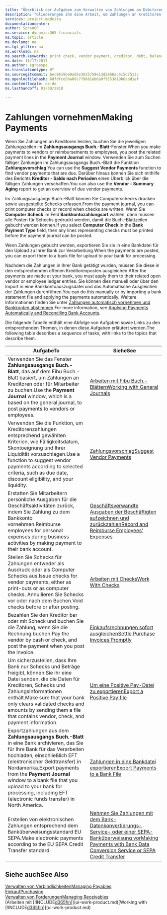 ```yaml
---
title: "Überblick der Aufgaben zum Verwalten von Zahlungen an Debitoren | Microsoft Docs"
description: "Gliederungen ihm eine Arbeit, um Zahlungen an Kreditoren oder zu den Gläubigern, einschließlich Buchungszahlungszeilen und das Anzeigen einer Übersicht über den fälligen Saldo zu verwalten."
services: project-madeira
documentationcenter: 
author: SorenGP
ms.service: dynamics365-financials
ms.topic: article
ms.devlang: na
ms.tgt_pltfrm: na
ms.workload: na
ms.search.keywords: print check, vendor payment, creditor, debt, balance due, AP
ms.date: 11/17/2017
ms.author: sgroespe
ms.translationtype: HT
ms.sourcegitcommit: bec0619be0a65e3625759e13d2866ac615d7513c
ms.openlocfilehash: 6dfdfce56a06c779881eb0a0f9553d19b6abd1ef
ms.contentlocale: de-de
ms.lasthandoff: 01/30/2018

---
```

# <a name="making-payments"></a><span data-ttu-id="ace1a-103">Zahlungen vornehmen</span><span class="sxs-lookup"><span data-stu-id="ace1a-103">Making Payments</span></span>
<span data-ttu-id="ace1a-104">Wenn Sie Zahlungen an Kreditoren leisten, buchen Sie die jeweiligen Zahlungszeilen im **Zahlungsausgangs Buch.-Blatt**-Fenster.</span><span class="sxs-lookup"><span data-stu-id="ace1a-104">When you make payments to vendors or reimbursements to employees, you post the related payment lines in the **Payment Journal** window.</span></span> <span data-ttu-id="ace1a-105">Verwenden Sie zum Suchen fälliger Zahlungen im Zahlungsausgangs Buch.-Blatt die Funktion **Zahlungsvorschlag**.</span><span class="sxs-lookup"><span data-stu-id="ace1a-105">You can use the **Suggest Vendor Payments** function to find vendor payments that are due.</span></span> <span data-ttu-id="ace1a-106">Darüber hinaus können Sie sich mithilfe des Berichts **Kreditor - Saldo nach Perioden** einen Überblick über die fälligen Zahlungen verschaffen.</span><span class="sxs-lookup"><span data-stu-id="ace1a-106">You can also use the **Vendor - Summary Aging** report to get an overview of due vendor payments.</span></span>

<span data-ttu-id="ace1a-107">Im Zahlungsausgangs Buch.-Blatt können Sie Computerschecks drucken sowie ausgestellte Schecks erfassen.</span><span class="sxs-lookup"><span data-stu-id="ace1a-107">From the payment journal, you can print computer checks or record when checks are written.</span></span> <span data-ttu-id="ace1a-108">Wenn Sie **Computer Scheck** im Feld **Bankkontozahlungsart** wählen, dann müssen alle Posten für Schecks gedruckt werden, damit die Buch.-Blattzeilen gebucht werden können.</span><span class="sxs-lookup"><span data-stu-id="ace1a-108">If you select **Computer Check** in the **Bank Payment Type** field, then any lines representing checks must be printed before the payment journal can be posted.</span></span>

<span data-ttu-id="ace1a-109">Wenn Zahlungen gebucht werden, exportieren Sie sie in eine Bankdatei für den Upload zu Ihrer Bank zur Verarbeitung.</span><span class="sxs-lookup"><span data-stu-id="ace1a-109">When the payments are posted, you can export them to a bank file for upload to your bank for processing.</span></span>

<span data-ttu-id="ace1a-110">Nachdem die Zahlungen in Ihrer Bank getätigt wurden, müssen Sie diese in den entsprechenden offenen Kreditorenposten ausgleichen.</span><span class="sxs-lookup"><span data-stu-id="ace1a-110">After the payments are made at your bank, you must apply them to their related open vendor or employee ledger entries.</span></span> <span data-ttu-id="ace1a-111">Sie können dies manuell oder über den Import in eine Bankkontoauszugsdatei und das Automatische Ausgleichen der Zahlungen durchführen.</span><span class="sxs-lookup"><span data-stu-id="ace1a-111">You can do this manually or by importing a bank statement file and applying the payments automatically.</span></span> <span data-ttu-id="ace1a-112">Weitere Informationen finden Sie unter [Zahlungen automatisch vornehmen und Bankkonten abstimmen](receivables-apply-payments-auto-reconcile-bank-accounts.md).</span><span class="sxs-lookup"><span data-stu-id="ace1a-112">For more information, see [Applying Payments Automatically and Reconciling Bank Accounts](receivables-apply-payments-auto-reconcile-bank-accounts.md).</span></span>

<span data-ttu-id="ace1a-113">Die folgende Tabelle enthält eine Abfolge von Aufgaben sowie Links zu den entsprechenden Themen, in denen diese Aufgaben erläutert werden.</span><span class="sxs-lookup"><span data-stu-id="ace1a-113">The following table describes a sequence of tasks, with links to the topics that describe them.</span></span>

| <span data-ttu-id="ace1a-114">Aufgabe</span><span class="sxs-lookup"><span data-stu-id="ace1a-114">To</span></span> | <span data-ttu-id="ace1a-115">Siehe</span><span class="sxs-lookup"><span data-stu-id="ace1a-115">See</span></span> |
| --- | --- |
|<span data-ttu-id="ace1a-116">Verwenden Sie das Fenster **Zahlungsausgangs Buch.-Blatt**, das auf dem Fibu Buch.-Blatt basiert, um Zahlungen an Kreditoren oder für Mitarbeiter zu buchen.</span><span class="sxs-lookup"><span data-stu-id="ace1a-116">Use the **Payment Journal** window, which is a based on the general journal, to post payments to vendors or employees.</span></span>|[<span data-ttu-id="ace1a-117">Arbeiten mit Fibu Buch.-Blättern</span><span class="sxs-lookup"><span data-stu-id="ace1a-117">Working with General Journals</span></span>](ui-work-general-journals.md)|
| <span data-ttu-id="ace1a-118">Verwenden Sie die Funktion, um Kreditorenzahlungen entsprechend gewählten Kriterien, wie Fälligkeitsdatum, Skontoeignung und Ihrer Liquidität vorzuschlagen.</span><span class="sxs-lookup"><span data-stu-id="ace1a-118">Use a function to suggest vendor payments according to selected criteria, such as due date, discount eligibility, and your liquidity.</span></span> |[<span data-ttu-id="ace1a-119">Zahlungsvorschlag</span><span class="sxs-lookup"><span data-stu-id="ace1a-119">Suggest Vendor Payments</span></span>](payables-how-suggest-vendor-payments.md) |
|<span data-ttu-id="ace1a-120">Erstatten Sie Mitarbeitern persönliche Ausgaben für die Geschäftsaktivitäten zurück, indem Sie Zahlung zu dem Bankkonto vornehmen.</span><span class="sxs-lookup"><span data-stu-id="ace1a-120">Reimburse employees for personal expenses during business activities by making payment to their bank account.</span></span>|[<span data-ttu-id="ace1a-121">Geschäftsverwandte Ausgaben der Beschäftigten aufzeichnen und zurückzahlen</span><span class="sxs-lookup"><span data-stu-id="ace1a-121">Record and Reimburse Employees' Expenses</span></span>](finance-how-record-reimburse-employee-expenses.md)|
| <span data-ttu-id="ace1a-122">Stellen Sie Schecks für Zahlungen entweder als Ausdruck oder als Computer Schecks aus.</span><span class="sxs-lookup"><span data-stu-id="ace1a-122">Issue checks for vendor payments, either as print-outs or as computer checks.</span></span> <span data-ttu-id="ace1a-123">Annullieren Sie Schecks vor oder nach dem Buchen.</span><span class="sxs-lookup"><span data-stu-id="ace1a-123">Void checks before or after posting.</span></span> |[<span data-ttu-id="ace1a-124">Arbeiten mit Checks</span><span class="sxs-lookup"><span data-stu-id="ace1a-124">Work With Checks</span></span>](payables-how-work-checks.md) |
| <span data-ttu-id="ace1a-125">Bezahlen Sie den Kreditor bar oder mit Scheck und buchen Sie die Zahlung, wenn Sie die Rechnung buchen.</span><span class="sxs-lookup"><span data-stu-id="ace1a-125">Pay the vendor by cash or check, and post the payment when you post the invoice.</span></span> |[<span data-ttu-id="ace1a-126">Einkaufsrechnungen sofort ausgleichen</span><span class="sxs-lookup"><span data-stu-id="ace1a-126">Settle Purchase Invoices Promptly</span></span>](finance-how-to-settle-purchase-invoices-promptly.md) |
| <span data-ttu-id="ace1a-127">Um sicherzustellen, dass Ihre Bank nur Schecks und Beträge freigibt, können Sie ihr eine Datei senden, die die Daten für Kreditoren, Schecks und Zahlungsinformationen enthält.</span><span class="sxs-lookup"><span data-stu-id="ace1a-127">Make sure that your bank only clears validated checks and amounts by sending them a file that contains vendor, check, and payment information.</span></span> |[<span data-ttu-id="ace1a-128">Um eine Positive Pay-Datei zu exportieren</span><span class="sxs-lookup"><span data-stu-id="ace1a-128">Export a Positive Pay file</span></span>](finance-how-positive-pay.md) |
|<span data-ttu-id="ace1a-129">Exportzahlungen aus dem **Zahlungsausgangs Buch.-Blatt** in eine Bank archivieren, das Sie für Ihre Bank für das Verarbeiten hochladen, einschließlich EFT (elektronischer Geldtransfer) in Nordamerika.</span><span class="sxs-lookup"><span data-stu-id="ace1a-129">Export payments from the **Payment Journal** window to a bank file that you upload to your bank for processing, including EFT (electronic funds transfer) in North America.</span></span> |[<span data-ttu-id="ace1a-130">Zahlungen in eine Bankdatei exportieren</span><span class="sxs-lookup"><span data-stu-id="ace1a-130">Export Payments to a Bank File</span></span>](payables-how-export-payments-bank-file.md)|
|<span data-ttu-id="ace1a-131">Erstellen von elektronischen Zahlungen entsprechend dem Banküberweisungsstandard EU SEPA.</span><span class="sxs-lookup"><span data-stu-id="ace1a-131">Make electronic payments according to the EU SEPA Credit Transfer standard.</span></span>|[<span data-ttu-id="ace1a-132">Nehmen Sie Zahlungen mit dem Bank-Datenkonvertierungs-Service- oder einer SEPA-Banküberweisung vor</span><span class="sxs-lookup"><span data-stu-id="ace1a-132">Making Payments with Bank Data Conversion Service or SEPA Credit Transfer</span></span>](finance-make-payments-with-bank-data-conversion-service-or-sepa-credit-transfer.md)|    

## <a name="see-also"></a><span data-ttu-id="ace1a-133">Siehe auch</span><span class="sxs-lookup"><span data-stu-id="ace1a-133">See Also</span></span>
[<span data-ttu-id="ace1a-134">Verwalten von Verbindlichkeiten</span><span class="sxs-lookup"><span data-stu-id="ace1a-134">Managing Payables</span></span>](payables-manage-payables.md)  
[<span data-ttu-id="ace1a-135">Einkauf</span><span class="sxs-lookup"><span data-stu-id="ace1a-135">Purchasing</span></span>](purchasing-manage-purchasing.md)  
[<span data-ttu-id="ace1a-136">Verwalten von Forderungen</span><span class="sxs-lookup"><span data-stu-id="ace1a-136">Managing Receivables</span></span>](receivables-manage-receivables.md)  
<span data-ttu-id="ace1a-137">[Arbeiten mit [!INCLUDE[d365fin](includes/d365fin_md.md)]](ui-work-product.md)</span><span class="sxs-lookup"><span data-stu-id="ace1a-137">[Working with [!INCLUDE[d365fin](includes/d365fin_md.md)]](ui-work-product.md)</span></span>  

